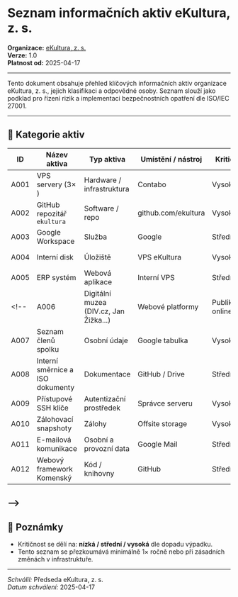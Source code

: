 # Seznam informačních aktiv eKultura, z. s.
<!-- # prehledy/seznam-aktiv.md -->

**Organizace:** [eKultura, z. s.](https://ekultura.eu)  
**Verze:** 1.0  
**Platnost od:** 2025-04-17  

---

Tento dokument obsahuje přehled klíčových informačních aktiv organizace eKultura, z. s., jejich klasifikaci a odpovědné osoby. Seznam slouží jako podklad pro řízení rizik a implementaci bezpečnostních opatření dle ISO/IEC 27001.

---

## 🧩 Kategorie aktiv

| ID | Název aktiva | Typ aktiva | Umístění / nástroj | Kritičnost | Vlastník / správce |
|----|--------------|-------------|---------------------|-------------|---------------------|
| A001 | VPS servery (3× ) | Hardware / infrastruktura | Contabo | Vysoká | Admin / Technický tým |
| A002 | GitHub repozitář `ekultura` | Software / repo | github.com/ekultura | Vysoká | Dev team / koordinátor |
| A003 | Google Workspace | Služba | Google | Střední | Dokumentační tým |
| A004 | Interní disk | Úložiště | VPS eKultura | Vysoká | Dokumentace / Admin |
| A005 | ERP systém | Webová aplikace | Interní VPS | Střední | Finance / Admin |
<!--| A006 | Digitální muzea (DIV.cz, Jan Žižka...) | Webové platformy | Publikované online | Vysoká | Projektový tým |
| A007 | Seznam členů spolku | Osobní údaje | Google tabulka | Vysoká | Předseda |
| A008 | Interní směrnice a ISO dokumenty | Dokumentace | GitHub / Drive | Střední | Dokumentační tým |
| A009 | Přístupové SSH klíče | Autentizační prostředek | Správce serveru | Vysoká | Admin |
| A010 | Zálohovací snapshoty | Zálohy | Offsite storage | Vysoká | Admin |
| A011 | E-mailová komunikace | Osobní a provozní data | Google Mail | Střední | Vedení / Celý tým |
| A012 | Webový framework Komenský | Kód / knihovny | GitHub | Střední | Dev tým |
-->
---

## 📘 Poznámky

- Kritičnost se dělí na: **nízká / střední / vysoká** dle dopadu výpadku.
- Tento seznam se přezkoumává minimálně 1× ročně nebo při zásadních změnách v infrastruktuře.

---

*Schválil:* Předseda eKultura, z. s.  
*Datum schválení:* 2025-04-17
